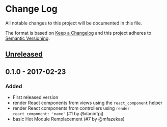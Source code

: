 # Change Log
All notable changes to this project will be documented in this file.

The format is based on [Keep a Changelog](http://keepachangelog.com/)
and this project adheres to [Semantic Versioning](http://semver.org/).

## [Unreleased]

## 0.1.0 - 2017-02-23
### Added
- First released version
- render React components from views using the `react_component` helper
- render React components from controllers using `render react_component: 'name'` (#1 by @daninfpj)
- basic Hot Module Remplacement (#7 by @mfazekas)

[Unreleased]: https://github.com/renchap/webpacker-react/compare/v0.1.0...HEAD
